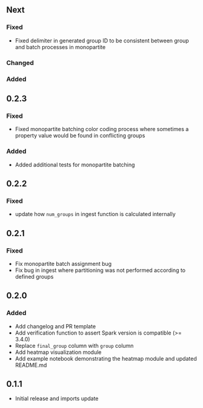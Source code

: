 ## Next

### Fixed

* Fixed delimiter in generated group ID to be consistent between group and batch processes in monopartite

### Changed

### Added

## 0.2.3

### Fixed

* Fixed monopartite batching color coding process where sometimes a property value would be found in conflicting groups

### Added

* Added additional tests for monopartite batching 

## 0.2.2

### Fixed

* update how `num_groups` in ingest function is calculated internally 

## 0.2.1

### Fixed

* Fix monopartite batch assignment bug
* Fix bug in ingest where partitioning was not performed according to defined groups

## 0.2.0

### Added

* Add changelog and PR template
* Add verification function to assert Spark version is compatible (>= 3.4.0)
* Replace `final_group` column with `group` column
* Add heatmap visualization module
* Add example notebook demonstrating the heatmap module and updated README.md

## 0.1.1

* Initial release and imports update 
